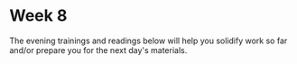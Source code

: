 # Week 8

The evening trainings and readings below will help you solidify work so far and/or prepare you for the next day's materials.

<!--

### Monday

### Tuesday

### Wednesday

### Thursday

### Weekend

-->
